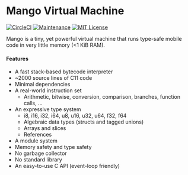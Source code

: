 # Mango Virtual Machine

[![CircleCI](https://circleci.com/gh/ektrah/mango.svg?style=shield)](https://circleci.com/gh/ektrah/mango)
[![Maintenance](https://img.shields.io/maintenance/yes/2017.svg)](https://github.com/ektrah/mango)
[![MIT License](https://img.shields.io/github/license/ektrah/mango.svg?maxAge=2592000)](LICENSE)

Mango is a tiny, yet powerful virtual machine that runs type-safe mobile code in very little memory (<1 KiB RAM).

#### Features

* A fast stack-based bytecode interpreter
* ~2000 source lines of C11 code
* Minimal dependencies
* A real-world instruction set
  * Arithmetic, bitwise, conversion, comparison, branches, function calls, ...
* An expressive type system
  * i8, i16, i32, i64, u8, u16, u32, u64, f32, f64
  * Algebraic data types (structs and tagged unions)
  * Arrays and slices
  * References
* A module system
* Memory safety and type safety
* No garbage collector
* No standard library
* An easy-to-use C API (event-loop friendly)
